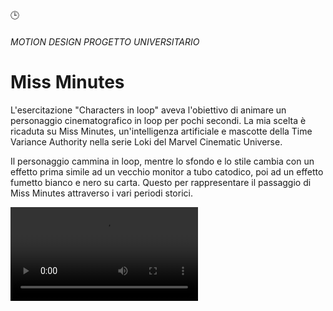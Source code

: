 <compileMeta 
  description="Progetto universitario di animazione 2D in loop del personaggio Miss Minutes, tratto dalla serie Loki."
  image="cover.gif" 
/>
<favicon-emoji>🕒</favicon-emoji>

###### *MOTION DESIGN* *PROGETTO UNIVERSITARIO* 
# Miss Minutes
L'esercitazione "Characters in loop" aveva l'obiettivo di animare un personaggio cinematografico in loop per pochi secondi. La mia scelta è ricaduta su Miss Minutes, un'intelligenza artificiale e mascotte della Time Variance Authority nella serie Loki del Marvel Cinematic Universe.  

Il personaggio cammina in loop, mentre lo sfondo e lo stile cambia con un effetto prima simile ad un vecchio monitor a tubo catodico, poi ad un effetto fumetto bianco e nero su carta. Questo per rappresentare il passaggio di Miss Minutes attraverso i vari periodi storici.

<video controls loop><source src="miss_minutes.mp4" type="video/mp4"></video>